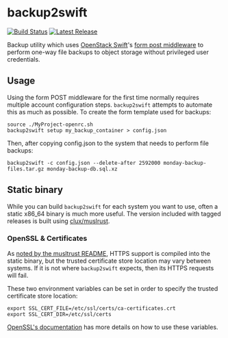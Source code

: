 # backup2swift

[![Build Status](https://travis-ci.org/uq-eresearch/backup2swift.svg?branch=master)](https://travis-ci.org/uq-eresearch/backup2swift)
[![Latest Release](https://img.shields.io/github/release/uq-eresearch/backup2swift.svg)](https://github.com/uq-eresearch/backup2swift/releases/latest)

Backup utility which uses [OpenStack Swift][swift]'s [form post middleware][form_middleware] to perform one-way file backups to object storage without privileged user credentials.

## Usage

Using the form POST middleware for the first time normally requires multiple account configuration steps. `backup2swift` attempts to automate this as much as possible. To create the form template used for backups:

```
source ./MyProject-openrc.sh
backup2swift setup my_backup_container > config.json
```

Then, after copying config.json to the system that needs to perform file backups:

```
backup2swift -c config.json --delete-after 2592000 monday-backup-files.tar.gz monday-backup-db.sql.xz
```

## Static binary

While you can build `backup2swift` for each system you want to use, often a static x86_64 binary is much more useful. The version included with tagged releases is built using [clux/muslrust][muslrust].

### OpenSSL & Certificates

As [noted by the musltrust README](https://github.com/clux/muslrust#ssl-verification), HTTPS support is compiled into the static binary, but the trusted certificate store location may vary between systems. If it is not where `backup2swift` expects, then its HTTPS requests will fail.

These two environment variables can be set in order to specify the trusted certificate store location:

```
export SSL_CERT_FILE=/etc/ssl/certs/ca-certificates.crt
export SSL_CERT_DIR=/etc/ssl/certs
```

[OpenSSL's documentation](https://www.openssl.org/docs/man1.1.0/ssl/SSL_CTX_set_default_verify_paths.html) has more details on how to use these variables.


[swift]: http://swift.openstack.org/
[form_middleware]: https://docs.openstack.org/swift/latest/api/form_post_middleware.html
[muslrust]: https://github.com/clux/muslrust
